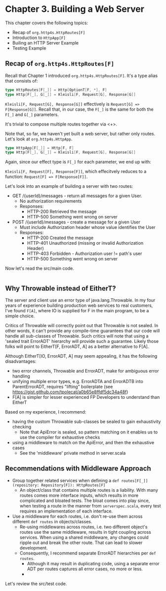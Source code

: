 # Chapter 3. Building a Web Server

This chapter covers the following topics:
  * Recap of `org.http4s.HttpRoutes[F]`
  * Introduction to `HttpApp[F]`
  * Builing an HTTP Server Example
  * Testing Example

## Recap of `org.http4s.HttpRoutes[F]`

Recall that Chapter 1 introduced `org.http4s.HttpRoutes[F]`. It's a type alias that consists of:

```scala
type HttpRoutes[F[_]] = Http[OptionT[F, *], F]
type Http[F[_], G[_]] = Kleisli[F, Request[G], Response[G]]
```

`Kleisli[F, Request[G], Response[G]]` effectively is `Request[G] => F[Response[G]]`. Recall that, in our case, the `F[_]`
 is the same for both the `F[_]` and `G[_]` parameters.

It's trivial to compose multiple routes together via <+>.

Note that, so far, we haven't yet built a web server, but rather only routes. Let's look at `org.http4s.HttpApp`.

```scala
type HttpApp[F[_]] = Http[F, F]
type Http[F[_], G[_]] = Kleisli[F, Request[G], Response[G]]
```

Again, since our effect type is `F[_]` for each parameter, we end up with:

`Kleisli[F, Request[F], Response[F]]`, which effecitvely reduces to a function: `Request[F] => F[Response[F]]`.

Let's look into an example of building a server with two routes:

* GET /{userId}/messages  - return all messages for a given User.
    * No authorization requirements
    * Responses:
        * HTTP-200 Retrieved the message
        * HTTP-500 Something went wrong on server
* POST /{userId}/messages - create a message for a given User
    * Must include Authorization header whose value identifies the User
    * Responses:
        * HTTP-200 Created the message
        * HTTP-401 Unauthorized (missing or invalid Authorization Header)
        * HTTP-403 Forbidden - Authorization user != path's user
        * HTTP-500 Something went wrong on server

Now let's read the src/main code.

```scala
```

## Why Throwable instead of EitherT?

The server and client use an error type of java.lang.Throwable. In my four years of experience
building production web services to real customers, I've found `F[A]`, where IO is supplied for F
in the main program, to be a simple choice.

Critics of Throwable will correctly point out that Throwable is not sealed. In other words, it can't
provide any compile-time guarantees that our code will handle all sub-classes of Throwable. Such critics
will note that using a 'sealed trait ErrorADT' hierarchy will provide such a guarantee. Likely those folks
will point to EitherT[F, ErrorADT, A] as a better alternative to F[A].

Although EitherT[IO, ErrorADT, A] may seem appealing, it has the following disadvantages:
  * two error channels, Throwable and ErrorADT, make for ambiguous error handling
  * unifying multiple error types, e.g. ErrorADTA and ErrorADTB into ParentErrorADT, requires "lifting"
    boilerplate (see https://gist.github.com/tpolecat/a0b65e8ffdf5dc34a48f)
  * F[A] is simpler for lesser experienced FP Developers to understand than EitherT

Based on my experience, I recommend:

 * having the custom Throwable sub-classes be sealed to gain exhaustivity checking
    * Note that ApiError is sealed, so pattern matching on it enables us to use the compiler for exhaustive checks
 * using a middleware to match on the ApiError, and then the exhaustive cases
    * See the 'middleware' private method in server.scala

## Recommendations with Middleware Approach

 * Group together related services when defining a `def routes[F[_]](repository: Repository[F]): HttpRoutes[F]`
    * An object/class that contains multiple routes is a liability. With many routes comes more interface inputs,
      which results in more complicated and bloated tests. The bloat comes into play since, when testing a route
      in the manner from `serverspec.scala`, every test requires an implementation of each interface.
 * Use a middleware for each routes, i.e. don't re-use them across different `def routes` in objects/classes.
    * Re-using middlewares across routes, i.e. two different object's routes use the same middleware, results in tight
      coupling across services. When using a shared middleware, any changes could ripple out and break the other route. That
      can lead to slower development.
    * Consequently, I recommend separate ErrorADT hierarchies per `def routes`.
        * Although it may result in duplicating code, using a separate error ADT per routes captures all error cases, no more
          or less.
        *

Let's review the src/test code.

```scala
```